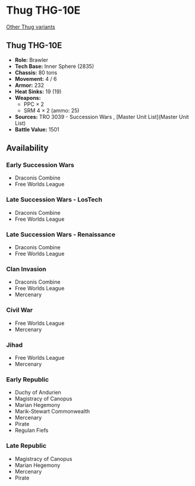 # Thug THG-10E 

[Other Thug variants](../thug.md) 

## Thug THG-10E 

- **Role:** Brawler 
- **Tech Base:** Inner Sphere (2835) 
- **Chassis:** 80 tons 
- **Movement:** 4 / 6 
- **Armor:** 232 
- **Heat Sinks:** 19 (19) 
- **Weapons:** 
  - PPC × 2 
  - SRM 4 × 2 (ammo: 25) 
- **Sources:** TRO 3039 - Succession Wars , [Master Unit List](Master Unit List) 
- **Battle Value:** 1501 

## Availability 

### Early Succession Wars 

- Draconis Combine 
- Free Worlds League 

### Late Succession Wars - LosTech 

- Draconis Combine 
- Free Worlds League 

### Late Succession Wars - Renaissance 

- Draconis Combine 
- Free Worlds League 

### Clan Invasion 

- Draconis Combine 
- Free Worlds League 
- Mercenary 

### Civil War 

- Free Worlds League 
- Mercenary 

### Jihad 

- Free Worlds League 
- Mercenary 

### Early Republic 

- Duchy of Andurien 
- Magistracy of Canopus 
- Marian Hegemony 
- Marik-Stewart Commonwealth 
- Mercenary 
- Pirate 
- Regulan Fiefs 

### Late Republic 

- Magistracy of Canopus 
- Marian Hegemony 
- Mercenary 
- Pirate 

